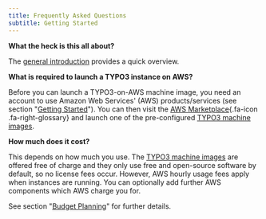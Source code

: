 ```yaml
---
title: Frequently Asked Questions
subtitle: Getting Started
---
```


**What the heck is this all about?**

The [general introduction](../getting-started/introduction.md) provides a quick overview.

**What is required to launch a TYPO3 instance on AWS?**

Before you can launch a TYPO3-on-AWS machine image, you need an account to use Amazon Web Services' (AWS) products/services (see section "[Getting Started](../getting-started/index.md)"). You can then visit the [AWS Marketplace](../miscellaneous/glossary.md#awsmarketplace){.fa-icon .fa-right-glossary} and launch one of the pre-configured [TYPO3 machine images](../machine-images/index.md).

**How much does it cost?**

This depends on how much you use. The [TYPO3 machine images](../machine-images/index.md) are offered free of charge and they only use free and open-source software by default, so no license fees occur. However, AWS hourly usage fees apply when instances are running. You can optionally add further AWS components which AWS charge you for.

See section "[Budget Planning](budget-planning.md)" for further details.
